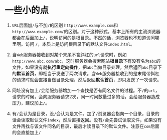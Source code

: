 # 一些小的点

1. ``URL``后面加``/``与不加``/``的区别
``http://www.example.com``和``http://www.example.com/``的区别。对于这种形式，基本上所有的主流浏览器都会在后面加上``/``，说明访问的是根目录。不然的话，浏览器也不知道访问哪里啊。访问 ``/``，本质上是访问根目录下的默认文件``index.html``。

2. 当``Web``服务器接收到对某个末尾不含斜杠的``url``请求时，例如``http://www.abc.com/abc``，这时服务器会搜索网站**根目录**下有没有名为``abc``的文件，如果没有就**执行重定向操作**，把``abc``当做目录处理，然后返回``abc``目录下的**默认首页**，即相当于发送了两次请求。当``Web``服务器接收到的是末尾带斜杠的请求时就会直接当做目录处理，然后返回**默认首页**，即只发送了一次请求。

3. 网址没有加上``/``会给服务器增加一个查找是否有同名文件的过程。不``/``的``url``，请求的时候，会向服务器请求2次，同一时间数量过多的话，会给服务器造成压力，建议加上``/``。

4. 有``/``会认为是目录，没``/``会认为是文件。加了``/``浏览器会指向一个目录，目录的话会读取默认文件``index``，然后直接返回。没有``/``会先尝试读取文件，如果没有文件再找与该文件同名的目录，最后才读目录下的默认文件。注意在``com``后面的会直接加上``/``
